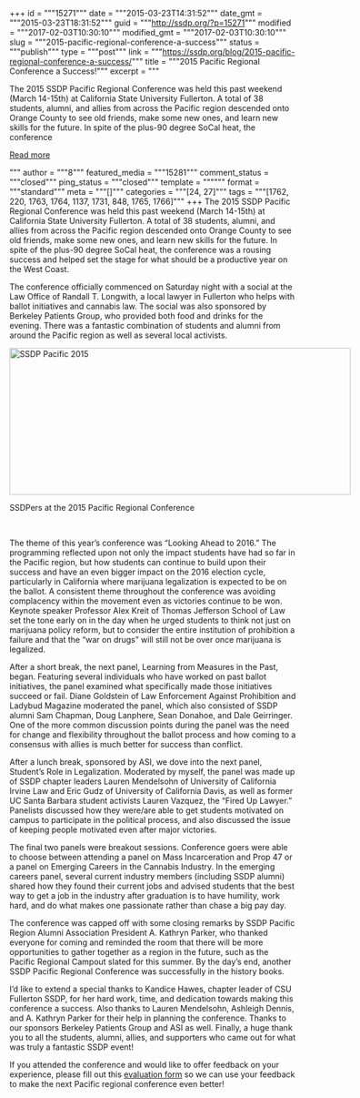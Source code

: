 +++
id = """15271"""
date = """2015-03-23T14:31:52"""
date_gmt = """2015-03-23T18:31:52"""
guid = """http://ssdp.org/?p=15271"""
modified = """2017-02-03T10:30:10"""
modified_gmt = """2017-02-03T10:30:10"""
slug = """2015-pacific-regional-conference-a-success"""
status = """publish"""
type = """post"""
link = """https://ssdp.org/blog/2015-pacific-regional-conference-a-success/"""
title = """2015 Pacific Regional Conference a Success!"""
excerpt = """<p>The 2015 SSDP Pacific Regional Conference was held this past weekend (March 14-15th) at California State University Fullerton. A total of 38 students, alumni, and allies from across the Pacific region descended onto Orange County to see old friends, make some new ones, and learn new skills for the future. In spite of the plus-90 degree SoCal heat, the conference</p>
<div class="h10"></div>
<p><a class="more-link2 flat" href="https://ssdp.org/blog/2015-pacific-regional-conference-a-success/">Read more</a></p>
"""
author = """8"""
featured_media = """15281"""
comment_status = """closed"""
ping_status = """closed"""
template = """"""
format = """standard"""
meta = """[]"""
categories = """[24, 27]"""
tags = """[1762, 220, 1763, 1764, 1137, 1731, 848, 1765, 1766]"""
+++
The 2015 SSDP Pacific Regional Conference was held this past weekend (March 14-15th) at California State University Fullerton. A total of 38 students, alumni, and allies from across the Pacific region descended onto Orange County to see old friends, make some new ones, and learn new skills for the future. In spite of the plus-90 degree SoCal heat, the conference was a rousing success and helped set the stage for what should be a productive year on the West Coast.

The conference officially commenced on Saturday night with a social at the Law Office of Randall T. Longwith, a local lawyer in Fullerton who helps with ballot initiatives and cannabis law. The social was also sponsored by Berkeley Patients Group, who provided both food and drinks for the evening. There was a fantastic combination of students and alumni from around the Pacific region as well as several local activists.

<div id="attachment_15281" style="width: 610px" class="wp-caption aligncenter"><a href="http://ssdp.org/assets/SSDP-2015-Fullerton-Group-Pic-1_Small11.png"><img class="wp-image-15281" src="http://ssdp.org/assets/SSDP-2015-Fullerton-Group-Pic-1_Small1-1024x440.png" alt="SSDP Pacific 2015" width="600" height="258" /></a><p class="wp-caption-text">SSDPers at the 2015 Pacific Regional Conference</p></div>

&nbsp;

The theme of this year’s conference was “Looking Ahead to 2016.” The programming reflected upon not only the impact students have had so far in the Pacific region, but how students can continue to build upon their success and have an even bigger impact on the 2016 election cycle, particularly in California where marijuana legalization is expected to be on the ballot. A consistent theme throughout the conference was avoiding complacency within the movement even as victories continue to be won. Keynote speaker Professor Alex Kreit of Thomas Jefferson School of Law set the tone early on in the day when he urged students to think not just on marijuana policy reform, but to consider the entire institution of prohibition a failure and that the &#8220;war on drugs&#8221; will still not be over once marijuana is legalized.

After a short break, the next panel, Learning from Measures in the Past, began. Featuring several individuals who have worked on past ballot initiatives, the panel examined what specifically made those initiatives succeed or fail. Diane Goldstein of Law Enforcement Against Prohibition and Ladybud Magazine moderated the panel, which also consisted of SSDP alumni Sam Chapman, Doug Lanphere, Sean Donahoe, and Dale Geirringer. One of the more common discussion points during the panel was the need for change and flexibility throughout the ballot process and how coming to a consensus with allies is much better for success than conflict.

After a lunch break, sponsored by ASI, we dove into the next panel, Student’s Role in Legalization. Moderated by myself, the panel was made up of SSDP chapter leaders Lauren Mendelsohn of University of California Irvine Law and Eric Gudz of University of California Davis, as well as former UC Santa Barbara student activists Lauren Vazquez, the “Fired Up Lawyer.” Panelists discussed how they were/are able to get students motivated on campus to participate in the political process, and also discussed the issue of keeping people motivated even after major victories.

The final two panels were breakout sessions. Conference goers were able to choose between attending a panel on Mass Incarceration and Prop 47 or a panel on Emerging Careers in the Cannabis Industry. In the emerging careers panel, several current industry members (including SSDP alumni) shared how they found their current jobs and advised students that the best way to get a job in the industry after graduation is to have humility, work hard, and do what makes one passionate rather than chase a big pay day.

The conference was capped off with some closing remarks by SSDP Pacific Region Alumni Association President A. Kathryn Parker, who thanked everyone for coming and reminded the room that there will be more opportunities to gather together as a region in the future, such as the Pacific Regional Campout slated for this summer. By the day’s end, another SSDP Pacific Regional Conference was successfully in the history books.

I&#8217;d like to extend a special thanks to Kandice Hawes, chapter leader of CSU Fullerton SSDP, for her hard work, time, and dedication towards making this conference a success. Also thanks to Lauren Mendelsohn, Ashleigh Dennis, and A. Kathryn Parker for their help in planning the conference. Thanks to our sponsors Berkeley Patients Group and ASI as well. Finally, a huge thank you to all the students, alumni, allies, and supporters who came out for what was truly a fantastic SSDP event!

If you attended the conference and would like to offer feedback on your experience, please fill out this <a href="https://docs.google.com/a/ssdp.org/forms/d/11aTQaBbAX6PM45zx8C-oAuYupSqgEnZuf5cPlbYfU_U/viewform" target="_blank">evaluation form</a> so we can use your feedback to make the next Pacific regional conference even better!

